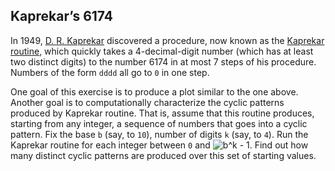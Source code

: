 ## Kaprekar’s 6174

In 1949, [D. R. Kaprekar](https://en.wikipedia.org/wiki/D._R._Kaprekar) discovered a procedure, now known as the [Kaprekar routine](https://en.wikipedia.org/wiki/D._R._Kaprekar), which quickly takes a 4-decimal-digit number (which has at least two distinct digits) to the number 6174 in at most 7 steps of his procedure. Numbers of the form `dddd` all go to `0` in one step.

One goal of this exercise is to produce a plot similar to the one above. Another goal is to computationally characterize the cyclic patterns produced by Kaprekar routine. That is, assume that this routine produces, starting from any integer, a sequence of numbers that goes into a cyclic pattern. Fix the base `b` (say, to `10`), number of digits `k` (say, to `4`). Run the Kaprekar routine for each integer between `0` and <img src="https://latex.codecogs.com/gif.latex?b^k&space;-&space;1" title="b^k - 1" />. Find out how many distinct cyclic patterns are produced over this set of starting values.
